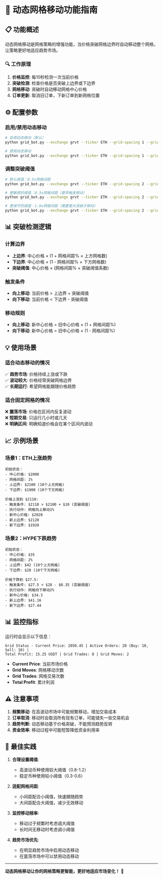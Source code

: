 # 🔄 动态网格移动功能指南

## 📋 功能概述

动态网格移动是网格策略的增强功能，当价格突破网格边界时自动移动整个网格，让策略更好地适应趋势市场。

### 🔍 工作原理

1. **价格监控**: 每10秒检测一次当前价格
2. **突破检测**: 检查价格是否突破上边界或下边界
3. **网格移动**: 突破时自动移动网格中心价格
4. **订单更新**: 取消旧订单，下新订单到新网格位置

## ⚙️ 配置参数

### 启用/禁用动态移动

```bash
# 启用动态移动（默认）
python grid_bot.py --exchange grvt --ticker ETH --grid-spacing 1 --grid-upper 10 --grid-lower 10 --per-order 50

# 禁用动态移动
python grid_bot.py --exchange grvt --ticker ETH --grid-spacing 1 --grid-upper 10 --grid-lower 10 --per-order 50 --disable-dynamic
```

### 调整突破阈值

```bash
# 默认阈值：0.5x网格间距
python grid_bot.py --exchange grvt --ticker ETH --grid-spacing 2 --grid-upper 10 --grid-lower 10 --per-order 50

# 更敏感的阈值：0.3x网格间距（更早触发移动）
python grid_bot.py --exchange grvt --ticker ETH --grid-spacing 2 --grid-upper 10 --grid-lower 10 --per-order 50 --breakthrough-threshold 0.3

# 更保守的阈值：1.0x网格间距（需要更大突破才移动）
python grid_bot.py --exchange grvt --ticker ETH --grid-spacing 2 --grid-upper 10 --grid-lower 10 --per-order 50 --breakthrough-threshold 1.0
```

## 📊 突破检测逻辑

### 计算边界

- **上边界**: 中心价格 × (1 + 网格间距% × 上方网格数)
- **下边界**: 中心价格 × (1 - 网格间距% × 下方网格数)
- **突破阈值**: 中心价格 × (网格间距% × 突破阈值系数)

### 触发条件

- **向上移动**: 当前价格 > 上边界 + 突破阈值
- **向下移动**: 当前价格 < 下边界 - 突破阈值

### 移动规则

- **向上移动**: 新中心价格 = 旧中心价格 × (1 + 网格间距%)
- **向下移动**: 新中心价格 = 旧中心价格 × (1 - 网格间距%)

## 💡 使用场景

### 适合动态移动的情况

✅ **趋势市场**: 价格持续上涨或下跌  
✅ **波动较大**: 价格经常突破网格边界  
✅ **长期运行**: 希望网格能跟随价格趋势  

### 适合固定网格的情况

❌ **震荡市场**: 价格在区间内反复波动  
❌ **短期交易**: 只运行几小时或几天  
❌ **明确区间**: 明确知道价格会在某个区间内波动  

## 📈 示例场景

### 场景1：ETH上涨趋势

```
初始状态：
- 中心价格: $2000
- 网格间距: 1%
- 上边界: $2100 (10个上方网格)
- 下边界: $1900 (10个下方网格)

价格上涨到 $2110:
- 触发条件: $2110 > $2100 + $10 (突破阈值)
- 执行动作: 网格向上移动1%
- 新中心价格: $2020
- 新上边界: $2120
- 新下边界: $1920
```

### 场景2：HYPE下跌趋势

```
初始状态：
- 中心价格: $35
- 网格间距: 2%
- 上边界: $42 (10个上方网格)
- 下边界: $28 (10个下方网格)

价格下跌到 $27.5:
- 触发条件: $27.5 < $28 - $0.35 (突破阈值)
- 执行动作: 网格向下移动2%
- 新中心价格: $34.3
- 新上边界: $41.16
- 新下边界: $27.44
```

## 📊 监控指标

运行时会显示以下信息：

```
Grid Status - Current Price: 2050.45 | Active Orders: 20 (Buy: 10, Sell: 10) | 
Total Profit: 15.25 USDT | Grid Trades: 8 | Grid Moves: 2
```

- **Current Price**: 当前市场价格
- **Grid Moves**: 网格移动次数
- **Grid Trades**: 网格交易次数
- **Total Profit**: 累计利润

## ⚠️ 注意事项

1. **频繁移动**: 在高波动市场中可能频繁移动，增加交易成本
2. **订单取消**: 移动时会取消所有现有订单，可能错失一些交易机会
3. **趋势判断**: 动态移动基于价格突破，不能预测趋势反转
4. **资金效率**: 移动过程中可能短暂降低资金利用率

## 🎯 最佳实践

1. **合理设置阈值**: 
   - 高波动币种使用较大阈值（0.8-1.2）
   - 稳定币种使用较小阈值（0.3-0.6）

2. **适配网格间距**:
   - 小间距配合小阈值，快速跟随趋势
   - 大间距配合大阈值，减少无效移动

3. **监控移动频率**:
   - 移动过于频繁时考虑调大阈值
   - 长时间无移动时考虑调小阈值

4. **趋势市场优先**:
   - 在明显趋势市场中启用动态移动
   - 在震荡市场中可以禁用动态移动

---

**动态网格移动让你的网格策略更智能，更好地适应市场变化！** 🚀
